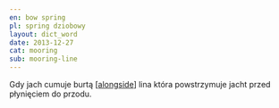 ```yaml
---
en: bow spring
pl: spring dziobowy
layout: dict_word
date: 2013-12-27
cat: mooring
sub: mooring-line
---
```


Gdy jach cumuje burtą [[alongside](/dict/a/alongside.html)] lina która powstrzymuje jacht przed płynięciem do przodu.

